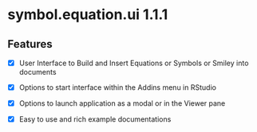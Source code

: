 # symbol.equation.ui 1.1.1

## Features

 - [x] User Interface to Build and Insert Equations or Symbols or Smiley into documents
 - [x] Options to start interface within the Addins menu in RStudio
 - [x] Options to launch application as a modal or in the Viewer pane
 - [x] Easy to use and rich example documentations

